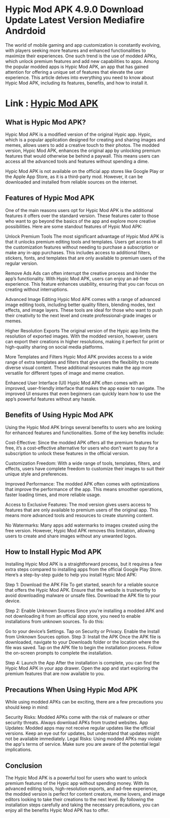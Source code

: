 # Hypic Mod APK 4.9.0 Download Update Latest Version Mediafire Andrdoid

The world of mobile gaming and app customization is constantly evolving, with players seeking more features and enhanced functionalities to maximize their experiences. One such trend is the use of modded APKs, which unlock premium features and add new capabilities to apps. Among the popular modded apps is Hypic Mod APK, an app that has gained attention for offering a unique set of features that elevate the user experience. This article delves into everything you need to know about Hypic Mod APK, including its features, benefits, and how to install it.

# Link : [Hypic Mod APK](https://modilimitado.io/en/hypic-apk)

## What is Hypic Mod APK?
Hypic Mod APK is a modified version of the original Hypic app. Hypic, which is a popular application designed for creating and sharing images and memes, allows users to add a creative touch to their photos. The modded version, Hypic Mod APK, enhances the original app by unlocking premium features that would otherwise be behind a paywall. This means users can access all the advanced tools and features without spending a dime.

Hypic Mod APK is not available on the official app stores like Google Play or the Apple App Store, as it is a third-party mod. However, it can be downloaded and installed from reliable sources on the internet.

## Features of Hypic Mod APK
One of the main reasons users opt for Hypic Mod APK is the additional features it offers over the standard version. These features cater to those who want to go beyond the basics of the app and explore more creative possibilities. Here are some standout features of Hypic Mod APK:

Unlock Premium Tools The most significant advantage of Hypic Mod APK is that it unlocks premium editing tools and templates. Users get access to all the customization features without needing to purchase a subscription or make any in-app purchases. This includes access to additional filters, stickers, fonts, and templates that are only available to premium users of the regular version.

Remove Ads Ads can often interrupt the creative process and hinder the app’s functionality. With Hypic Mod APK, users can enjoy an ad-free experience. This feature enhances usability, ensuring that you can focus on creating without interruptions.

Advanced Image Editing Hypic Mod APK comes with a range of advanced image editing tools, including better quality filters, blending modes, text effects, and image layers. These tools are ideal for those who want to push their creativity to the next level and create professional-grade images or memes.

Higher Resolution Exports The original version of the Hypic app limits the resolution of exported images. With the modded version, however, users can export their creations in higher resolutions, making it perfect for print or high-quality sharing on social media platforms.

More Templates and Filters Hypic Mod APK provides access to a wide range of extra templates and filters that give users the flexibility to create diverse visual content. These additional resources make the app more versatile for different types of image and meme creation.

Enhanced User Interface (UI) Hypic Mod APK often comes with an improved, user-friendly interface that makes the app easier to navigate. The improved UI ensures that even beginners can quickly learn how to use the app’s powerful features without any hassle.

## Benefits of Using Hypic Mod APK
Using the Hypic Mod APK brings several benefits to users who are looking for enhanced features and functionalities. Some of the key benefits include:

Cost-Effective: Since the modded APK offers all the premium features for free, it’s a cost-effective alternative for users who don’t want to pay for a subscription to unlock these features in the official version.

Customization Freedom: With a wide range of tools, templates, filters, and effects, users have complete freedom to customize their images to suit their unique style and preferences.

Improved Performance: The modded APK often comes with optimizations that improve the performance of the app. This means smoother operations, faster loading times, and more reliable usage.

Access to Exclusive Features: The mod version gives users access to features that are only available to premium users of the original app. This means more advanced tools and resources to create stunning content.

No Watermarks: Many apps add watermarks to images created using the free version. However, Hypic Mod APK removes this limitation, allowing users to create and share images without any unwanted logos.

## How to Install Hypic Mod APK
Installing Hypic Mod APK is a straightforward process, but it requires a few extra steps compared to installing apps from the official Google Play Store. Here’s a step-by-step guide to help you install Hypic Mod APK:

Step 1: Download the APK File
To get started, search for a reliable source that offers the Hypic Mod APK. Ensure that the website is trustworthy to avoid downloading malware or unsafe files. Download the APK file to your device.

Step 2: Enable Unknown Sources
Since you’re installing a modded APK and not downloading it from an official app store, you need to enable installations from unknown sources. To do this:

Go to your device’s Settings.
Tap on Security or Privacy.
Enable the Install from Unknown Sources option.
Step 3: Install the APK
Once the APK file is downloaded, navigate to your Downloads folder or the location where the file was saved. Tap on the APK file to begin the installation process. Follow the on-screen prompts to complete the installation.

Step 4: Launch the App
After the installation is complete, you can find the Hypic Mod APK in your app drawer. Open the app and start exploring the premium features that are now available to you.

## Precautions When Using Hypic Mod APK
While using modded APKs can be exciting, there are a few precautions you should keep in mind:

Security Risks: Modded APKs come with the risk of malware or other security threats. Always download APKs from trusted websites.
App Updates: Modded apps may not receive regular updates like the official versions. Keep an eye out for updates, but understand that updates might not be available immediately.
Legal Risks: Using modded APKs may violate the app's terms of service. Make sure you are aware of the potential legal implications.
## Conclusion
The Hypic Mod APK is a powerful tool for users who want to unlock premium features of the Hypic app without spending money. With its advanced editing tools, high-resolution exports, and ad-free experience, the modded version is perfect for content creators, meme lovers, and image editors looking to take their creations to the next level. By following the installation steps carefully and taking the necessary precautions, you can enjoy all the benefits Hypic Mod APK has to offer.
